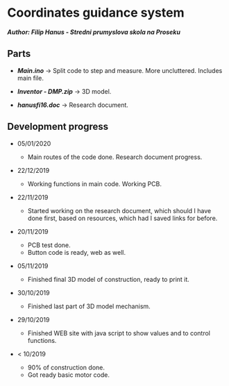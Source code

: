 # Coordinates guidance system
***Author: Filip Hanus - Stredni prumyslova skola na Proseku***

## Parts

* ***Main.ino***    -> Split code to step and measure. More uncluttered. Includes main file.

* ***Inventor - DMP.zip***    -> 3D model.

* ***hanusfi16.doc***        -> Research document.


## Development progress
* 05/01/2020
    * Main routes of the code done. Research document progress.
 
* 22/12/2019
    * Working functions in main code. Working PCB. 

* 22/11/2019
    * Started working on the research document, which should I have done first, based on resources, which had I saved links for before.

* 20/11/2019
    * PCB test done.
    * Button code is ready, web as well.

* 05/11/2019
    * Finished final 3D model of construction, ready to print it. 

* 30/10/2019
    * Finished last part of 3D model mechanism. 

* 29/10/2019
    * Finished WEB site with java script to show values and to control functions.
    
* < 10/2019
    * 90% of construction done.
    * Got ready basic motor code.




